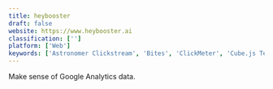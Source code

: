 ```yaml
---
title: heybooster
draft: false 
website: https://www.heybooster.ai
classification: ['']
platform: ['Web']
keywords: ['Astronomer Clickstream', 'Bites', 'ClickMeter', 'Cube.js Templates', 'Datadeck Sheets', 'Fathom Analytics', 'FlatGA', 'Funnels', 'Google Analytics', 'Gootics', 'Gyroscope Team Dashboard', 'OWOX BI Pipeline', 'Open Web Analytics', 'PaveAI', 'Picnic Metrics', 'Piwik', 'Plai', 'Statsbot', 'Statsbot Alerts', 'TrafficTicker']
---
```

Make sense of Google Analytics data.
